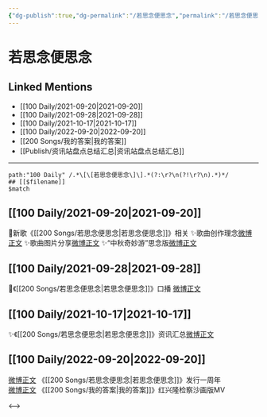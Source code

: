 ```yaml
---
{"dg-publish":true,"dg-permalink":"/若思念便思念","permalink":"/若思念便思念/","created":"2022-11-25T16:47:48.000+08:00","updated":"2023-04-10T15:55:15.000+08:00"}
---
```


# 若思念便思念

## Linked Mentions
- [[100 Daily/2021-09-20\|2021-09-20]]
- [[100 Daily/2021-09-28\|2021-09-28]]
- [[100 Daily/2021-10-17\|2021-10-17]]
- [[100 Daily/2022-09-20\|2022-09-20]]
- [[200 Songs/我的答案\|我的答案]]
- [[Publish/资讯站盘点总结汇总\|资讯站盘点总结汇总]]


---

```expander
path:"100 Daily" /.*\[\[若思念便思念\]\].*(?:\r?\n(?!\r?\n).*)*/
## [[$filename]]
$match
```
## [[100 Daily/2021-09-20\|2021-09-20]]
🌟新歌《[[200 Songs/若思念便思念\|若思念便思念]]》相关
✨歌曲创作理念[微博正文](https://m.weibo.cn/6466290670/4683598332691810)
✨歌曲图片分享[微博正文](https://m.weibo.cn/6466290670/4683559577060026)
✨“中秋奇妙游”思念版[微博正文](https://m.weibo.cn/6466290670/4683550996300587)
## [[100 Daily/2021-09-28\|2021-09-28]]
🌟《[[200 Songs/若思念便思念\|若思念便思念]]》口播 [微博正文](https://m.weibo.cn/6466290670/4686530453705705)
## [[100 Daily/2021-10-17\|2021-10-17]]
✨《[[200 Songs/若思念便思念\|若思念便思念]]》资讯汇总[微博正文](https://m.weibo.cn/6466290670/4693385120318837)

## [[100 Daily/2022-09-20\|2022-09-20]]
[微博正文](https://weibo.com/detail/4815729441113624) 《[[200 Songs/若思念便思念\|若思念便思念]]》发行一周年  
[微博正文](https://weibo.com/detail/4815802584534961) 《[[200 Songs/我的答案\|我的答案]]》红兴隆检察沙画版MV

<-->